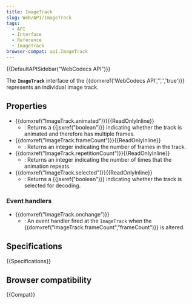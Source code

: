 ```yaml
---
title: ImageTrack
slug: Web/API/ImageTrack
tags:
  - API
  - Interface
  - Reference
  - ImageTrack
browser-compat: api.ImageTrack
---
```

{{DefaultAPISidebar("WebCodecs API")}}

The **`ImageTrack`** interface of the {{domxref('WebCodecs API','','','true')}} represents an individual image track.

## Properties

- {{domxref("ImageTrack.animated")}}{{ReadOnlyInline}}
  - : Returns a {{jsxref("boolean")}} indicating whether the track is animated and therefore has multiple frames.
- {{domxref("ImageTrack.frameCount")}}{{ReadOnlyInline}}
  - : Returns an integer indicating the number of frames in the track.
- {{domxref("ImageTrack.repetitionCount")}}{{ReadOnlyInline}}
  - : Returns an integer indicating the number of times that the animation repeats.
- {{domxref("ImageTrack.selected")}}{{ReadOnlyInline}}
  - : Returns a {{jsxref("boolean")}} indicating whether the track is selected for decoding.

### Event handlers

- {{domxref("ImageTrack.onchange")}}
  - : An event handler fired at the `ImageTrack` when the {{domxref("ImageTrack.frameCount","frameCount")}} is altered.

## Specifications

{{Specifications}}

## Browser compatibility

{{Compat}}

